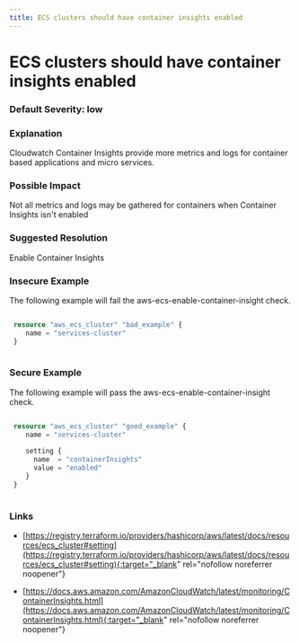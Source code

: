 ```yaml
---
title: ECS clusters should have container insights enabled
---
```


# ECS clusters should have container insights enabled

### Default Severity: <span class="severity low">low</span>

### Explanation

Cloudwatch Container Insights provide more metrics and logs for container based applications and micro services.

### Possible Impact
Not all metrics and logs may be gathered for containers when Container Insights isn't enabled

### Suggested Resolution
Enable Container Insights


### Insecure Example

The following example will fail the aws-ecs-enable-container-insight check.
```terraform

 resource "aws_ecs_cluster" "bad_example" {
   	name = "services-cluster"
 }
 
```



### Secure Example

The following example will pass the aws-ecs-enable-container-insight check.
```terraform

 resource "aws_ecs_cluster" "good_example" {
 	name = "services-cluster"
   
 	setting {
 	  name  = "containerInsights"
 	  value = "enabled"
 	}
 }
 
```



### Links


- [https://registry.terraform.io/providers/hashicorp/aws/latest/docs/resources/ecs_cluster#setting](https://registry.terraform.io/providers/hashicorp/aws/latest/docs/resources/ecs_cluster#setting){:target="_blank" rel="nofollow noreferrer noopener"}

- [https://docs.aws.amazon.com/AmazonCloudWatch/latest/monitoring/ContainerInsights.html](https://docs.aws.amazon.com/AmazonCloudWatch/latest/monitoring/ContainerInsights.html){:target="_blank" rel="nofollow noreferrer noopener"}



